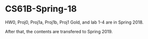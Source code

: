 # CS61B-Spring-18

HW0, Proj0, Proj1a, Proj1b, Proj1 Gold, and lab 1-4 are in Spring 2018.

After that, the contents are transfered to Spring 2019.
